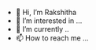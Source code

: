 - 👋 Hi, I’m Rakshitha
- 👀 I’m interested in ...
- 🌱 I’m currently ..
- 📫 How to reach me ...

<!---
PrabhuRakshitha/PrabhuRakshitha is a ✨ special ✨ repository because its `README.md` (this file) appears on your GitHub profile.
You can click the Preview link to take a look at your changes.
--->
